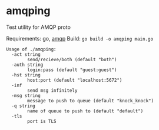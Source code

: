 # amqping
Test utility for AMQP proto

Requirements: go, [amqp](github.com/streadway/amqp)
Build: `go build -o amqping main.go`

```
Usage of ./amqping:
  -act string
    	send/recieve/both (default "both")
  -auth string
    	login:pass (default "guest:guest")
  -hst string
    	host:port (default "localhost:5672")
  -inf
    	send msg infinitely
  -msg string
    	message to push to queue (default "knock_knock")
  -q string
    	name of queue to push to (default "default")
  -tls
    	port is TLS
```
